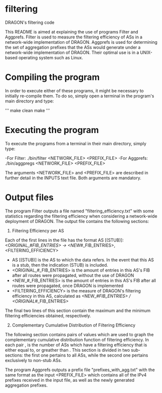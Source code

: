 # filtering
DRAGON's filtering code

This README is aimed at explaining the use of programs Filter and Aggprefs.
Filter is used to measure the filtering efficiency of ASs in a network-wide implementation of DRAGON.
Aggprefs is used for determining the set of aggregation prefixes that the ASs would generate under a network-wide implementation of DRAGON.
Their optimal use is in a UNIX-based operating system such as Linux.


# Compiling the program

In order to execute either of these programs, it might be necessary to initially re-compile them.
To do so, simply open a terminal in the program's main directory and type:

'''
make clean
make
'''

# Executing the program
To execute the programs from a terminal in their main directory, simply type:

-For Filter: ./bin/filter <NETWORK_FILE> <PREFIX_FILE>
-For Aggprefs: ./bin/aggpregs <NETWORK_FILE> <PREFIX_FILE>

The arguments <NETWORK_FILE> and <PREFIX_FILE> are described in further detail in the INPUTS text file.
Both arguments are mandatory.

# Output files

The program Filter outputs a file named "filtering_efficiency.txt" with some statistics regarding the filtering efficiency when considering a network-wide deployment of DRAGON. The output file contains the following sections:

1. Filtering Efficiency per AS

Each of the first lines in the file has the format AS<X> [(STUB)]: <ORIGINAL_#_FIB_ENTRIES> -> <NEW_#_FIB_ENTRIES>, <FILTERING_EFFICIENCY>
- AS<X> [(STUB)] is the AS to which the data refers. In the event that this AS is a stub, then the indication (STUB) is included.
- <ORIGINAL_#_FIB_ENTRIES> is the amount of entries in this AS's FIB after all routes were propagated, without the use of DRAGON
- <NEW_#_FIB_ENTRIES> is the amount of entries in this AS's FIB after all routes were propagated, once DRAGON is implemented
- <FILTERING_EFFICIENCY> is the measure of DRAGON's filtering efficiency in this AS, calculated as <NEW_#_FIB_ENTRIES> / <ORIGINAL_#_FIB_ENTRIES>

The final two lines of this section contain the maximum and the minimum filtering efficiencies obtained, respectively.

2. Complementary Cumulative Distribution of Filtering Efficiency

The following section contains pairs of values which are used to graph the complementary cumulative distribution function of filtering efficiency.
In each pair <X> <Y>, <X> is the number of ASs which have a filtering efficiency that is either equal to, or greather than <Y>.
This section is divided in two sub-sections: the first one pertains to all ASs, while the second one pertains exclusively to non-stub ASs.

The program Aggprefs outputs a prefix file "prefixes_with_agg.txt" with the same format as the input <PREFIX_FILE> which contains all of the IPv4 prefixes received in the input file, as well as the newly generated aggregation prefixes.

